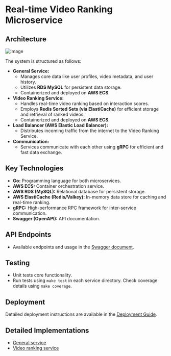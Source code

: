 # **Real-time Video Ranking Microservice**

## **Architecture**

![image](https://github.com/user-attachments/assets/336bc1e3-428f-4a08-8cff-8d7d11806891)

The system is structured as follows:

* **General Service:**
    * Manages core data like user profiles, video metadata, and user history.
    * Utilizes **RDS MySQL** for persistent data storage.
    * Containerized and deployed on **AWS ECS**.
* **Video Ranking Service:**
    * Handles real-time video ranking based on interaction scores.
    * Employs **Redis Sorted Sets (via ElastiCache)** for efficient storage and retrieval of ranked videos.
    * Containerized and deployed on **AWS ECS**.
* **Load Balancer (AWS Elastic Load Balancer):**
    * Distributes incoming traffic from the internet to the Video Ranking Service.
* **Communication:**
    * Services communicate with each other using **gRPC** for efficient and fast data exchange.

## **Key Technologies**

* **Go:** Programming language for both microservices.
* **AWS ECS:** Container orchestration service.
* **AWS RDS (MySQL):** Relational database for persistent storage.
* **AWS ElastiCache (Redis/Valkey):** In-memory data store for caching and real-time ranking.
* **gRPC:** High-performance RPC framework for inter-service communication.
* **Swagger (OpenAPI):** API documentation.

## **API Endpoints**

* Available endpoints and usage in the [Swagger document](http://vrs-lb-77799277.ap-southeast-1.elb.amazonaws.com:9000/swagger/index.html).

## **Testing**

* Unit tests core functionality.
* Run tests using `make test` in each service directory. Check coverage details using `make coverage`.

## **Deployment**

Detailed deployment instructions are available in the [Deployment Guide](Deployment.md).

## **Detailed Implementations**

* [General service](github.com/dailoi280702/vrs-general-service)
* [Video ranking service](github.com/dailoi280702/vrs-ranking-service)
